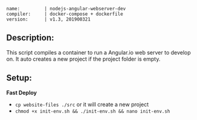 ```
name:         | nodejs-angular-webserver-dev
compiler:     | docker-compose + dockerfile
version:      | v1.3, 201900321
```

## Description:

This script compiles a container to run a Angular.io web server to develop on. 
It auto creates a new project if the project folder is empty.

## Setup:

**Fast Deploy**
* `cp website-files ./src` or it will create a new project 
* `chmod +x init-env.sh && ./init-env.sh && nano init-env.sh`